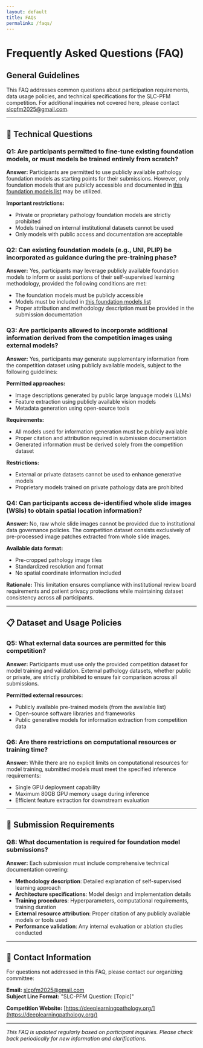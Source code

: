 ```yaml
---
layout: default
title: FAQs
permalink: /faqs/
---
```


# Frequently Asked Questions (FAQ)

## General Guidelines

This FAQ addresses common questions about participation requirements, data usage policies, and technical specifications for the SLC-PFM competition. For additional inquiries not covered here, please contact [slcpfm2025@gmail.com](mailto:slcpfm2025@gmail.com).

---

## 🔧 Technical Questions

### Q1: Are participants permitted to fine-tune existing foundation models, or must models be trained entirely from scratch?

**Answer:** Participants are permitted to use publicly available pathology foundation models as starting points for their submissions. However, only foundation models that are publicly accessible and documented in [this foundation models list](https://docs.google.com/spreadsheets/d/1tlbI5clx74IGOyAcoFQGr10YZ1NSMEzT_INAQzoGvxs/edit?usp=sharing) may be utilized. 

**Important restrictions:**
- Private or proprietary pathology foundation models are strictly prohibited
- Models trained on internal institutional datasets cannot be used
- Only models with public access and documentation are acceptable

### Q2: Can existing foundation models (e.g., UNI, PLIP) be incorporated as guidance during the pre-training phase?

**Answer:** Yes, participants may leverage publicly available foundation models to inform or assist portions of their self-supervised learning methodology, provided the following conditions are met:

- The foundation models must be publicly accessible
- Models must be included in [this foundation models list](https://docs.google.com/spreadsheets/d/1tlbI5clx74IGOyAcoFQGr10YZ1NSMEzT_INAQzoGvxs/edit?usp=sharing)
- Proper attribution and methodology description must be provided in the submission documentation

### Q3: Are participants allowed to incorporate additional information derived from the competition images using external models?

**Answer:** Yes, participants may generate supplementary information from the competition dataset using publicly available models, subject to the following guidelines:

**Permitted approaches:**
- Image descriptions generated by public large language models (LLMs)
- Feature extraction using publicly available vision models
- Metadata generation using open-source tools

**Requirements:**
- All models used for information generation must be publicly available
- Proper citation and attribution required in submission documentation
- Generated information must be derived solely from the competition dataset

**Restrictions:**
- External or private datasets cannot be used to enhance generative models
- Proprietary models trained on private pathology data are prohibited

### Q4: Can participants access de-identified whole slide images (WSIs) to obtain spatial location information?

**Answer:** No, raw whole slide images cannot be provided due to institutional data governance policies. The competition dataset consists exclusively of pre-processed image patches extracted from whole slide images.

**Available data format:**
- Pre-cropped pathology image tiles
- Standardized resolution and format
- No spatial coordinate information included

**Rationale:** This limitation ensures compliance with institutional review board requirements and patient privacy protections while maintaining dataset consistency across all participants.

---

## 📋 Dataset and Usage Policies

### Q5: What external data sources are permitted for this competition?

**Answer:** Participants must use only the provided competition dataset for model training and validation. External pathology datasets, whether public or private, are strictly prohibited to ensure fair comparison across all submissions.

**Permitted external resources:**
- Publicly available pre-trained models (from the available list)
- Open-source software libraries and frameworks
- Public generative models for information extraction from competition data

### Q6: Are there restrictions on computational resources or training time?

**Answer:** While there are no explicit limits on computational resources for model training, submitted models must meet the specified inference requirements:

- Single GPU deployment capability
- Maximum 80GB GPU memory usage during inference
- Efficient feature extraction for downstream evaluation

---

## 📝 Submission Requirements

### Q8: What documentation is required for foundation model submissions?

**Answer:** Each submission must include comprehensive technical documentation covering:

- **Methodology description**: Detailed explanation of self-supervised learning approach
- **Architecture specifications**: Model design and implementation details
- **Training procedures**: Hyperparameters, computational requirements, training duration
- **External resource attribution**: Proper citation of any publicly available models or tools used
- **Performance validation**: Any internal evaluation or ablation studies conducted


---

## 📧 Contact Information

For questions not addressed in this FAQ, please contact our organizing committee:

**Email:** [slcpfm2025@gmail.com](mailto:slcpfm2025@gmail.com)  
**Subject Line Format:** "SLC-PFM Question: [Topic]"  

**Competition Website:** [https://deeplearningpathology.org/](https://deeplearningpathology.org/)

---

*This FAQ is updated regularly based on participant inquiries. Please check back periodically for new information and clarifications.*

